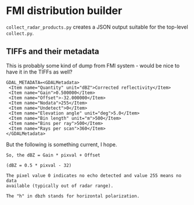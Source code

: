 # FMI distribution builder

`collect_radar_products.py` creates a JSON output suitable for the top-level
`collect.py`.


## TIFFs and their metadata

This is probably some kind of dump from FMI system - would be nice to have it
in the TIFFs as well?


    GDAL_METADATA=<GDALMetadata>
     <Item name="Quantity" unit="dBZ">Corrected reflectivity</Item>
     <Item name="Gain">0.500000</Item>
     <Item name="Offset">-32.000000</Item>
     <Item name="Nodata">255</Item>
     <Item name="Undetect">0</Item>
     <Item name="Elevation angle" unit="deg">5.0</Item>
     <Item name="Bin length" unit="m">500</Item>
     <Item name="Bins per ray">500</Item>
     <Item name="Rays per scan">360</Item>
    </GDALMetadata>


But the following is something current, I hope.


    So, the dBZ = Gain * pixval + Offset

    (dBZ = 0.5 * pixval - 32)

    The pixel value 0 indicates no echo detected and value 255 means no data
    available (typically out of radar range).

    The "h" in dbzh stands for horizontal polarization.

